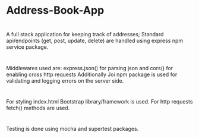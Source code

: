 # Address-Book-App
#
A full stack application for keeping track of addresses;
Standard api/endpoints (get, post, update, delete) are handled using express npm service package.
# 
Middlewares used are: express.json() for parsing json and cors() for enabling cross http requests
Additionally Joi npm package is used for validating and logging errors on the server side.
#
For styling index.html Bootstrap library/framework is used.
For http requests fetch() methods are used.
#
Testing is done using mocha and supertest packages.

